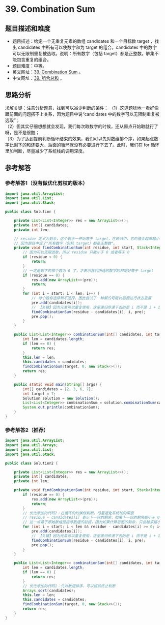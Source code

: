 # 39. Combination Sum

## 题目描述和难度
+ 题目描述：给定一个无重复元素的数组 candidates 和一个目标数 target ，找出 candidates 中所有可以使数字和为 target 的组合。candidates 中的数字可以无限制重复被选取。说明：所有数字（包括 target）都是正整数。解集不能包含重复的组合。 
+ 题目难度：中等。
+ 英文网址：[39. Combination Sum](https://leetcode.com/problems/combination-sum/description/)  。
+ 中文网址：[39. 组合总和](https://leetcode-cn.com/problems/combination-sum/description/)  。
## 思路分析
求解关键：注意分析题意，找到可以减少判断的条件：
（1）这道题猛地一看好像跟前面的问题搭不上关系，因为题目中说“candidates 中的数字可以无限制重复被选取”；  
（2）但其实仔细想想就会发现，我们每次取数字的时候，还从原点开始取就行了呀，是不是很酷；  
（3）为了达到提前判断循环结束的效果，我们可以先对数组排个序，如果起点数字比剩下的和还要大，后面的循环就没有必要进行下去了。此时，我们在 for 循环里加判断，尽量减少了系统栈的调用深度。

## 参考解答
### 参考解答1（没有做优化剪枝的版本）

```java
import java.util.ArrayList;
import java.util.List;
import java.util.Stack;

public class Solution {

    private List<List<Integer>> res = new ArrayList<>();
    private int[] candidates;
    private int len;

    // residue 定义为剩余，这个剩余一开始等于 target，在递归中，它的值会越来越小
    // 因为题目中说了"所有数字（包括 target）都是正整数"。
    private void findCombinationSum(int residue, int start, Stack<Integer> pre) {
        // 因为可以无限选取，所以 residue 只能小于 0 或者等于 0
        if (residue < 0) {
            return;
        }
        // 一定是剩下的那个数为 0 了，才表示我们所选的数字的和刚好等于 target
        if (residue == 0) {
            res.add(new ArrayList<>(pre));
            return;
        }
        for (int i = start; i < len; i++) {
            // 每个数有选择和不选择，因此尝试了一种解的可能以后要进行状态重置
            pre.add(candidates[i]);
            // 【关键】因为元素可以重复使用，这里递归传递下去的是 i 而不是 i + 1
            findCombinationSum(residue - candidates[i], i, pre);
            pre.pop();
        }
    }

    public List<List<Integer>> combinationSum(int[] candidates, int target) {
        int len = candidates.length;
        if (len == 0) {
            return res;
        }
        this.len = len;
        this.candidates = candidates;
        findCombinationSum(target, 0, new Stack<>());
        return res;
    }

    public static void main(String[] args) {
        int[] candidates = {2, 3, 6, 7};
        int target = 7;
        Solution solution = new Solution();
        List<List<Integer>> combinationSum = solution.combinationSum(candidates, target);
        System.out.println(combinationSum);
    }
}
```

### 参考解答2（推荐）
```java
import java.util.ArrayList;
import java.util.Arrays;
import java.util.List;
import java.util.Stack;

public class Solution2 {

    private List<List<Integer>> res = new ArrayList<>();
    private int[] candidates;
    private int len;

    private void findCombinationSum(int residue, int start, Stack<Integer> pre) {
        if (residue == 0) {
            res.add(new ArrayList<>(pre));
            return;
        }
        // 优化添加的代码2：在循环的时候做判断，尽量避免系统栈的深度
        // residue - candidates[i] 表示下一轮的剩余，如果下一轮的剩余都小于 0 ，就没有必要进行后面的循环了
        // 这一点基于原始数组是排序数组的前提，因为如果计算后面的剩余，只会越来越小
        for (int i = start; i < len && residue - candidates[i] >= 0; i++) {
            pre.add(candidates[i]);
            // 【关键】因为元素可以重复使用，这里递归传递下去的是 i 而不是 i + 1
            findCombinationSum(residue - candidates[i], i, pre);
            pre.pop();
        }
    }

    public List<List<Integer>> combinationSum(int[] candidates, int target) {
        int len = candidates.length;
        if (len == 0) {
            return res;
        }
        // 优化添加的代码1：先对数组排序，可以提前终止判断
        Arrays.sort(candidates);
        this.len = len;
        this.candidates = candidates;
        findCombinationSum(target, 0, new Stack<>());
        return res;
    }
}
```